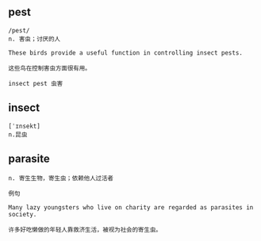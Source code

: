 ## pest
```
/pest/
n. 害虫；讨厌的人

These birds provide a useful function in controlling insect pests.

这些鸟在控制害虫方面很有用。

insect pest 虫害
```

## insect
```
[ˈɪnsekt]
n.昆虫
```
## parasite
```
n. 寄生生物，寄生虫；依赖他人过活者

例句

Many lazy youngsters who live on charity are regarded as parasites in society.

许多好吃懒做的年轻人靠救济生活，被视为社会的寄生虫。
```